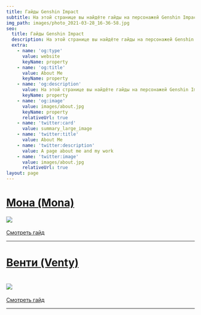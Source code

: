 ```yaml
---
title: Гайды Genshin Impact
subtitle: На этой странице вы найдёте гайды на персонажей Genshin Impact
img_path: images/photo_2021-03-28_16-36-58.jpg
seo:
  title: Гайды Genshin Impact
  description: На этой странице вы найдёте гайды на персонажей Genshin Impact
  extra:
    - name: 'og:type'
      value: website
      keyName: property
    - name: 'og:title'
      value: About Me
      keyName: property
    - name: 'og:description'
      value: На этой странице вы найдёте гайды на персонажей Genshin Impact
      keyName: property
    - name: 'og:image'
      value: images/about.jpg
      keyName: property
      relativeUrl: true
    - name: 'twitter:card'
      value: summary_large_image
    - name: 'twitter:title'
      value: About Me
    - name: 'twitter:description'
      value: A page about me and my work
    - name: 'twitter:image'
      value: images/about.jpg
      relativeUrl: true
layout: page
---
```

# [Мона (Mona)](https://pleasant-primrose-07863.netlify.app/posts/mona/)

#### ![](/images/incredible-coriander.jpg)

[Смотреть гайд](https://pleasant-primrose-07863.netlify.app/posts/mona/)

***

# [Венти (Venty)](https://pleasant-primrose-07863.netlify.app/posts/venty/)

# ![](/images/marvelous-spinach.jpg)

[Смотреть гайд](https://pleasant-primrose-07863.netlify.app/posts/venty/)

***
